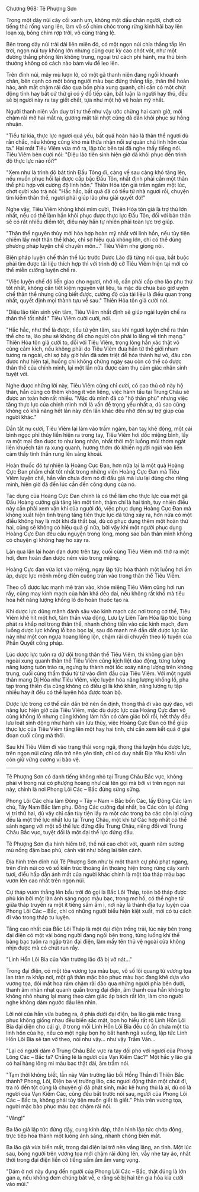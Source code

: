 




Chương 968: Tê Phượng Sơn


Trong một dãy núi cây cối xanh um, không một dấu chân người, chợt có tiếng thú rống vang lên, làm vô số chim chóc trong rừng kinh hãi bay lên loạn xạ, bóng chim rợp trời, vô cùng tráng lệ.

Bên trong dãy núi trải dài liên miên đó, có một ngọn núi chỉa thẳng tắp lên trời, ngọn núi tuy không lớn nhưng cũng cực kỳ cao chót vót, như một đường thẳng phóng lên không trung, ngoại trừ cách phi hành, ma thú bình thường không có cách nào bám víu để leo lên.

Trên đỉnh núi, mây mù lượn lờ, có một gã thanh niên đang ngồi khoanh chân, bên cạnh có một bóng người màu bạc đứng thẳng tắp, thân thể hoàn hảo, ánh mắt chậm rãi đảo qua bốn phía xung quanh, chỉ cần có một chút động tĩnh hay bất cứ thứ gì có ý đồ tiếp cận, bất luận là người hay thú, đều sẽ bị người này ra tay giết chết, tựa như một hộ vệ hoàn mỹ nhất.

Người thanh niên vẫn duy trì tư thế như vậy ước chừng hai canh giờ, mới chậm rãi mở hai mắt ra, gương mặt tái nhợt cũng đã dần khôi phục sự hồng nhuận.

"Tiểu tử kia, thực lực ngươi quá yếu, bất quá hoàn hảo là thân thể ngươi đủ rắn chắc, nếu không cũng khó mà thừa nhận nổi sự quán chú linh hồn của ta." Hai mắt Tiêu Viêm vừa mở ra, lập tức bên tai đã nghe thấy tiếng nói. Tiêu Viêm bèn cười nói: "Diệu lão tiên sinh hiện giờ đã khôi phục đến trình độ thực lực nào rồi?"

"Xem như là trình độ bát tinh Đấu Tông đi, càng về sau càng khó tăng lên, nếu muốn phục hồi lại được cấp bậc Đấu Tôn, nhất định phải cần một thân thể phù hợp với cường độ linh hồn." Thiên Hỏa tôn giả trầm ngâm một lúc, chợt cười xảo trá nói: "Hắc hắc, bất quá đã có tiểu tử nhà ngươi rồi, chuyện tìm kiếm thân thể, ngươi phải giúp lão phu giải quyết đó!"

Nghe vậy, Tiêu Viêm không khỏi mỉm cười, Thiên Hỏa tôn giả là trợ thủ lớn nhất, nếu có thể làm hắn khôi phục được thực lực Đấu Tôn, đối với bản thân sẽ có rất nhiều điểm tốt, điều này hắn tự nhiên phải toàn lực trợ giúp.

"Thân thể nguyên thủy mới hòa hợp hoàn mỹ nhất với linh hồn, nếu tùy tiện chiếm lấy một thân thể khác, chỉ sợ hiệu quả không lớn, chỉ có thể dùng phương pháp luyện chế chuyên môn…" Tiêu Viêm nhẹ giọng nói.

Biện pháp luyện chế thân thể lúc trước Dược Lão đã từng nói qua, bắt buộc phải tìm được tài liệu thích hợp thì với trình độ cỡ Tiêu Viêm hiện tại mới có thể miễn cưỡng luyện chế ra.

"Việc luyện chế đó liền giao cho ngươi, nhớ rõ, cần phải cấp cho lão phu thứ tốt nhất, không cần tiết kiệm nguyên vật liệu, ta mặc dù chưa bao giờ uyện chế thân thể nhưng cũng biết được, cường độ của tài liệu là điều quan trọng nhất, quyết định mọi thành tựu về sau." Thiên Hỏa tôn giả cười nói.

"Diệu lão tiên sinh yên tâm, Tiêu Viêm nhất định sẽ giúp ngài luyện chế ra thân thể tốt nhất." Tiêu Viêm cười cười, nói.

"Hắc hắc, như thế là được, tiểu tử yên tâm, sau khi ngươi luyện chế ra thân thể cho ta, lão phu sẽ không để cho ngươi còn phải lo lắng về tính mạng." Thiên Hỏa tôn giả cười to, đối với Tiêu Viêm, trong lòng hắn xác thật vô cùng cảm kích, nếu không phải do Tiêu Viêm đưa hắn từ thế giới nham tương ra ngoài, chỉ sợ bây giờ hắn đã sớm triệt để hóa thành hư vô, đâu còn được như hiện tại, huống chi không chừng ngày sau còn có thể có được thân thể của chính mình, lại một lần nữa được cảm thụ cảm giác nhân sinh tuyệt vời.

Nghe được những lời này, Tiêu Viêm cũng chỉ cười, có cao thủ cỡ này hộ thân, hắn cũng có thêm không ít vốn liếng, việc hành tẩu tại Trung Châu sẽ được an toàn hơn rất nhiều. "Mặc dù mình đã có "hộ thân phù" nhưng việc tăng thực lực của chính mình mới là vấn đề trọng yếu nhất a, dù sao cũng không có khả năng hết lần này đến lần khác đều nhờ đến sự trợ giúp của người khác."

Dần tắt nụ cười, Tiêu Viêm lại lâm vào trầm ngâm, bàn tay khẽ động, một cái bình ngọc phỉ thúy liền hiện ra trong tay, Tiêu Viêm hơi dốc miệng bình, lấy ra một mai đan dược to như long nhãn, nhất thời một luồng mùi thơm ngát liền khuếch tán ra xung quanh, hương thơm đó khiến người ngửi vào liền cảm thấy tinh thần rung lên sảng khoái.

Hoàn thuốc đó tự nhiên là Hoàng Cực Đan, hơn nữa lại là một quả Hoàng Cực Đan phẩm chất tốt nhất trong những viên Hoàng Cực Đan mà Tiêu Viêm luyện chế, hắn vẫn chưa đem nó đi đấu giá mà lưu lại dùng cho riêng mình, hiện giờ đã đến lúc cần đến công dụng của nó.

Tác dụng của Hoàng Cực Đan chính là có thể làm cho thực lực của một gã Đấu Hoàng cường giả tăng lên một tinh, thậm chí là hai tinh, tuy nhiên điều này cần phải xem vận khí của người đó, việc phục dụng Hoàng Cực Đan mà không xuất hiện tình trạng tăng tiến thực lực đã từng xảy ra, hơn nữa có một điều không hay là một khi đã thất bại, dù có phục dụng thêm một hoàn thứ hai, cũng sẽ không có hiệu quả gì nữa, bởi vậy khi một người phục dụng Hoàng Cực Đan đều cầu nguyện trong lòng, mong sao bản thân mình không có chuyện gì không hay ho xảy ra.

Lăn qua lăn lại hoàn đan dược trên tay, cuối cùng Tiêu Viêm mới thở ra một hơi, đem hoàn đan dược ném vào trong miệng.

Hoàng Cực đan vừa lọt vào miệng, ngay lập tức hóa thành một luồng hơi ấm áp, dược lực mênh mông điên cuồng tràn vào trong thân thể Tiêu Viêm.

Theo cỗ dược lực mạnh mẽ tràn vào, khóe miệng Tiêu Viêm cũng hơi run rẩy, cũng may kinh mạch của hắn khá dẻo dai, nếu không rất khó mà tiêu hóa hết năng lượng khổng lồ do hoàn thuốc tạo ra.

Khi dược lực dũng mãnh đánh sâu vào kinh mạch các nơi trong cơ thể, Tiêu Viêm khẽ hít một hơi, tâm thần vừa động, Lưu Ly Liên Tâm Hỏa lập tức bùng phát ra khắp nơi trong thân thể, nhanh chóng tiến vào các kinh mạch, đem luồng dược lực khổng lồ bao bọc lại, sau đó mạnh mẽ dẫn dắt dược lực lúc này như một con ngựa hoang lồng lộn, chậm rãi di chuyển theo lộ tuyến của Phần Quyết công pháp.

Lúc dược lực tuôn ra dữ dội trong thân thể Tiêu Viêm, thì không gian bên ngoài xung quanh thân thể Tiêu Viêm cũng kịch liệt dao động, từng luồng năng lượng tuôn trào ra, ngưng tụ thành một lốc xoáy năng lượng trên không trung, cuối cùng thẩm thấu từ từ vào đỉnh đầu của Tiêu Viêm. Với một người thân mang Dị Hỏa như Tiêu Viêm, việc luyện hóa năng lượng khổng lồ, pha tạp trong thiên địa cũng không có điều gì là khó khăn, năng lượng tụ tập nhiều hay ít đều có thể luyện hóa được toàn bộ.

Dược lực trong cơ thể dần dần trở nên ổn định, thong thả đi vào quỹ đạo, với năng lực hiện giờ của Tiêu Viêm, mặc dù dược lực của Hoàng Cực đan vô cùng khổng lồ nhưng cũng không làm hắn có cảm giác bối rối, hết thảy đều lưu loát sinh động như hành vân lưu thủy, việc Hoàng Cực Đan có thể giúp thực lực của Tiêu Viêm tăng lên một hay hai tinh, chỉ cần xem kết quả ở giai đoạn cuối cùng mà thôi.

Sau khi Tiêu Viêm đi vào trạng thái vong ngã, thong thả luyện hóa dược lực, trên ngọn núi cũng dần trở nên yên tĩnh, chỉ có duy nhất Địa Yêu Khôi vẫn còn giữ vững cương vị bảo vệ.

-----------------------------

Tê Phượng Sơn có danh tiếng không nhỏ tại Trung Châu Bắc vực, không phải vì trong núi có phượng hoàng như cái tên gọi mà bởi vì trên ngọn núi này, chính là nơi Phong Lôi Các – Bắc đứng sừng sững.

Phong Lôi Các chia làm Đông – Tây – Nam – Bắc bốn Các, lấy Đông Các làm chủ, Tây Nam Bắc làm phụ. Đông Các cường đại nhất, ba Các còn lại đứng vị trí thứ hai, dù vậy chỉ cần tùy tiện lấy ra một các trong ba các còn lại cũng đều là một thế lực nhất lưu tại Trung Châu, một khi tứ Các hợp nhất có thể sánh ngang với một số thế lực đứng đầu Trung Châu, riêng đối với Trung Châu Bắc vực, tuyệt đối là một đại thế lực đứng đầu.

Tê Phượng Sơn địa hình hiểm trở, thế núi cao chót vót, quanh năm sương mù nồng đậm bao phủ, cảnh vật như bồng lai tiên cảnh.

Địa hình trên đỉnh núi Tê Phượng Sơn như bị một thanh cự phủ phạt ngang, trên đỉnh núi có vô số kiến trúc thoáng ẩn thoáng hiện trong rừng cây xanh tươi, điều hấp dẫn ánh mắt của người khác chính là một tòa tháp màu bạc vươn lên cao nhất trên ngọn núi.

Cự tháp vươn thẳng lên bầu trời đó gọi là Bắc Lôi Tháp, toàn bộ tháp được phủ kín bởi một làn ánh sáng ngọc màu bạc, trong mơ hồ, có thể nghe từ giữa tháp truyền ra một ít tiếng sấm ầm ì, nơi này là thánh địa tuy luyện của Phong Lôi Các – Bắc, chỉ có những người biểu hiện kiệt xuất, mới có tư cách đi vào trong tháp tu luyện.

Tầng cao nhất của Bắc Lôi Tháp là một đại điện trống trải, lúc này bên trong đại điện có một vài bóng người đang ngồi bên trong, từng luồng khí thế bàng bạc tuôn ra ngập tràn đại điện, làm mấy tên thủ vệ ngoài cửa không nhịn được mà có chút run rẩy.

"Linh Hồn Lôi Bia của Vân trưởng lão đã bị vỡ nát…"

Trong đại điện, có một tòa vương tọa màu bạc, vô số lôi quang từ vương tọa lan tràn ra khắp nơi, một gã thân mặc bào phục màu bạc đang khẽ dựa vào vương tọa, đôi mắt hoa râm chậm rãi đảo qua những người phía bên dưới, thanh âm nhàn nhạt quanh quẩn trong đại điện, âm thanh của hắn không to không nhỏ nhưng lại mang theo cảm giác áp bách rất lớn, làm cho người nghe không dám ngước đầu lên nhìn.

Lời nói của hắn vừa buông ra, ở phía dưới đại điện, ba lão giả mặc trang phục không giống nhau đều biến sắc mặt, bọn họ hiểu rất rõ Linh Hồn Lôi Bia đại diện cho cái gì, ở trong mỗi Linh Hồn Lôi Bia đều có ẩn chứa một tia linh hồn của họ, nếu có một ngày bọn họ bất hạnh ngã xuống, lập tức Linh Hồn Lôi Bia sẽ tan vỡ theo, nói như vậy… như vậy Trầm Vân…

"Lại có người dám ở Trung Châu Bắc vực ra tay đối phó với người của Phong Lông Các – Bắc ta? Chẳng lẽ là người của Vạn Kiếm Các?" Một hắc y lão giả có hai hàng lông mi màu bạc thật dài, âm trầm nói.

"Tạm thời không biết, lần này Vân trưởng lão bồi Hồng Thần đi Thiên Bắc thành? Phong, Lôi, Điện ba vị trưởng lão, các ngươi động thân một chút đi, tra rõ đến tột cùng là chuyện gì đã phát sinh, mặc kệ hung thủ là ai, dù có là người của Vạn Kiếm Các, cũng đều bắt trước nói sau, người của Phong Lôi Các – Bắc ta, không phải tùy tiện muốn giết là giết." Phía trên vương tọa, người mặc bào phục màu bạc chậm rãi nói.

"Vâng!"

Ba lão giả lập tức đứng dậy, cung kính đáp, thân hình lập tức chớp động, trực tiếp hóa thành một luồng ánh sáng, nhanh chóng biến mất.

Ba lão giả vừa biến mất, trong đại điện lại trở nên vắng lặng, an tĩnh. Một lúc sau, bóng người trên vương tọa mới chậm rãi đứng lên, vẫy nhẹ tay áo, nhất thời trong đại điện liền có tiếng sấm ầm ầm vang vọng.

"Dám ở nơi này đụng đến người của Phong Lôi Các – Bắc, thật đúng là lớn gan a, nếu không đem chúng bắt về, e rằng sẽ bị hai tên gia hỏa kia cười vào mũi."




